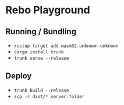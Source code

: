 # Rebo Playground

## Running / Bundling

* `rustup target add wasm32-unknown-unknown`
* `cargo install trunk`
* `trunk serve --release`

## Deploy

* `trunk build --release`
* `scp -r dist/* server:folder`